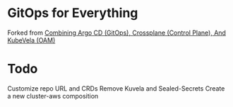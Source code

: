 # GitOps for Everything
Forked from [Combining Argo CD (GitOps), Crossplane (Control Plane), And KubeVela (OAM)](https://youtu.be/eEcgn_gU3SM)

# Todo
Customize repo URL and CRDs
Remove Kuvela and Sealed-Secrets
Create a new cluster-aws composition
